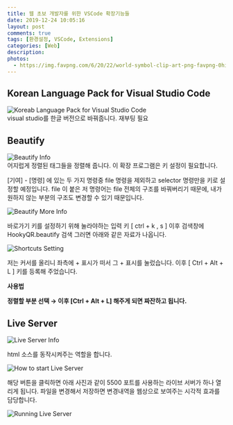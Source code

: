 ```yaml
---
title: 웹 초보 개발자를 위한 VSCode 확장기능들
date: 2019-12-24 10:05:16
layout: post
comments: true
tags: [환경설정, VSCode, Extensions]
categories: [Web]
description: 
photos: 
  - https://img.favpng.com/6/20/22/world-symbol-clip-art-png-favpng-0hiK6praePQvPfFnffaBi0Uxx.jpg
---
```

## Korean Language Pack for Visual Studio Code


<img src="https://i.ibb.co/LZnWV0F/vscode-1.png" alt="Koreab Language Pack for Visual Studio Code" border="0"><br>
visual studio를 한글 버전으로 바꿔줍니다. 재부팅 필요

## Beautify


<img src="https://i.ibb.co/10tr3VJ/vscode-2.png" alt="Beautify Info" border="0"><br>
어지럽게 정렬된 태그들을 정렬해 줍니다. 이 확장 프로그램은 키 설정이 필요합니다.

[기여] - [명령] 에 있는 두 가지 명령중 file 명령을 제외하고 selector 명령만을 키로 설정할 예정입니다. file 이 붙은 저 명령어는 file 전체의 구조를 바꿔버리기 때문에, 내가 원하지 않는 부분의 구조도 변경할 수 있기 때문입니다.

<img src="https://i.ibb.co/Csgkj6S/vscode-3.png" alt="Beautify More Info" border="0"><br>

바로가기 키를 설정하기 위해 눌라야하는 입력 키 [ ctrl + k , s ]  이후 검색창에 HookyQR.beautify 검색 그러면 아래와 같은 자료가 나옵니다.

<img src="https://i.ibb.co/pzXjjQv/vscode-4.png" alt="Shortcuts Setting" border="0"><br>

저는 커서를 올리니 좌측에 + 표시가 떠서 그 + 표시를 눌렀습니다. 이후 [ Ctrl + Alt + L ] 키를 등록해 주었습니다.  

**사용법**

**정렬할 부분 선택 → 이후 [Ctrl + Alt + L] 해주게 되면 짜잔하고 됩니다.**

## Live Server

<img src="https://i.ibb.co/pxRFbdq/vscode-5.png" alt="Live Server Info" border="0"><br>

html 소스를 동작시켜주는 역할을 합니다.

<img src="https://i.ibb.co/L8nhJ2b/vscode-6.png" alt="How to start Live Server" border="0"><br>

해당 버튼을 클릭하면 아래 사진과 같이 5500 포트를 사용하는 라이브 서버가 하나 열리게 됩니다. 파일을 변경해서 저장하면 변경내역을 웹상으로 보여주는 시각적 효과를 담당합니다.

<img src="https://i.ibb.co/9Yq4cfG/vscode-7.png" alt="Running Live Server" border="0"><br>